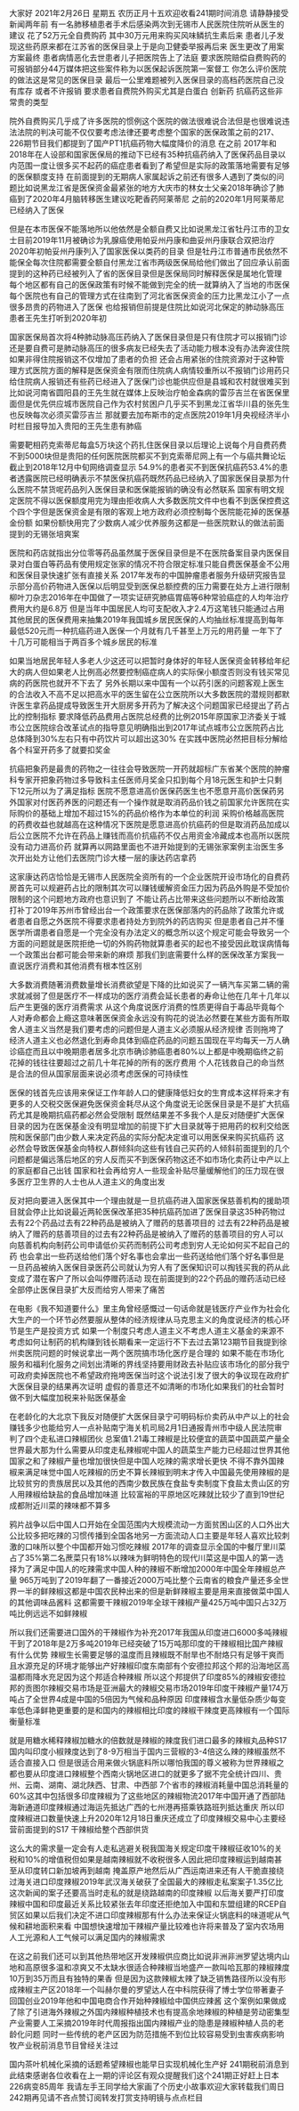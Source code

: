 大家好 2021年2月26日 星期五 农历正月十五欢迎收看241期时间消息 请静静接受新闻两年前 有一名肺移植患者手术后感染两次到无锡市人民医院住院听从医生的建议 花了52万元全自费购药
其中30万元用来购买风味鳞抗生素后来 患者儿子发现这些药原来都在江苏省的医保目录上于是向卫健委举报再后来 医生更改了用案方案最终 患者病情恶化去世患者儿子把医院告上了法庭
要求医院赔偿自费购药的可报销部分44万媒体把这些案件称为以医保起诉医院第一案督工 你怎么评价医院的做法这是常见的医保目录 最后一公里难题被列入医保目录的高档药医院自己没有库存 或者不许报销
要求患者自费院外购买尤其是白蛋白 创新药 抗癌药这些非常贵的类型

院外自费购买几乎成了许多医院的惯例这个医院的做法很难说合法但是也很难说违法法院的判决可能不仅仅要考虑法律还要考虑整个国家的医保政策之前的217、226期节目我们都提到了国产PT1抗癌药物大幅度降价的消息
在之前 2017年和2018年在人设部和国家医保局的推动下已经有35种抗癌药纳入了医保药品目录以内范围一度让很多买不起药的癌症患者看到了希望但是实际的政策落地需要有足够的医保额度支持
在前面提到的无期病人家属起诉之前还有很多人遇到了类似的问题比如说黑龙江省是医保资金最紧张的地方大庆市的林女士父亲2018年确诊了肺癌到了2020年4月脑转移医生建议吃靶香药阿莱蒂尼
之前的2020年1月阿莱蒂尼已经纳入了医保

但是在本市医保不能落地所以他依然是全额自费又比如说黑龙江省牡丹江市的卫女士目前2019年11月被确诊为乳腺癌使用帕妥州丹康和曲妥州丹康联合双把治疗2020年初帕妥州丹康列入了国家医保以类药的目录
但是牡丹江市普通市民依然不能保全每次住院都需要全额自付黑龙江省市两级医保局给他们做出了回应承认前面提到的这种药已经被列入了省的医保目录但是医保局同时解释医保是属地化管理
每个地区都有自己的医保政策有时候不能做到完全的统一就算纳入了当地的市医保每个医院也有自己的管理方式在往南到了河北省医保资金的压力比黑龙江小了一点很多昂贵的药物进入了医保
也给报销但前提是住院比如说河北保定的肺动脉高压患者王先生打听到2020年初

国家医保局首次将4种肺动脉高压药纳入了医保目录但是只有住院才可以报销门诊还是要自费可是肺动脉高压的很多病友已经失去了活动能力根本没有办法奔波住院如果非得住院报销这不仅增加了患者的负担
还会占用紧张的住院资源对于这种管理方式医院方面的解释是医保资金有限而住院病人病情较重所以不报销门诊用药只给住院病人报销还有些药已经进入了医保门诊也能供应但是县城和农村就很难买到
比如说河南省圆阳县的王先生就在媒体上反映治疗帕金森病的雷莎吉兰在省医保里面但是优先供应城市医院自己作为农村贫困户几乎买不到黑龙江省华川县的张先生也反映每次必须买雷莎吉兰
那就要去加布斯市的定点医院2019年1月央视经济半小时栏目报导加入贵阳的王先生患有肺癌

需要靶相药克索蒂尼每盒5万块这个药扎住医保目录以后理论上说每个月自费药费不到5000块但是贵阳的任何医院医院都买不到克索蒂尼网上有一个与癌共舞论坛截止到2018年12月中旬网络调查显示
54.9%的患者买不到医保抗癌药53.4%的患者透露医院已经明确表示不禁医保抗癌药既然药品已经纳入了国家医保目录那为什么医院不禁货呢药品列入医保目录和医保能报销的确没有必然联系
国家有明文规定医院不得以医保额度用完为理由拒收病人大多数医院文件中也看不到医保控费这个四个字但是医保资金是有限的客观上地方政府必须控制每个医院能花掉的医保基金份额
如果份额快用完了少数病人减少优养服务这都是一些医院默认的做法前面提到的无锡张培爽案

医院和药店就指出分位零等药品虽然属于医保目录但是不在医院备案目录内医保目录对白蛋白等药品有使用规定张家的情况不符合限定标准只能自费医保基金不公用和医保目录快速扩张有直接关系
2017年发布的中国肿瘤患者服务升级研究报告显示部分高价药物进入医保以后明显受到医保总额控费的压力需要在处方上进行限制柳叶刀杂志2016年在中国做了一项实证研究肺癌胃癌等6种常验癌症的人均年治疗费用大约是6.8万
但是当年中国居民人均可支配收入才2.4万这笔钱只能通过占用其他居民的医保费用来抽集2019年我国城乡居民医保的人均抽丝标准提高到每年最低520元而一种抗癌药进入医保一个月就有几千甚至上万元的用药量
一年下了十几万可能相当于两百多个城乡居民的标准

如果当地居民年轻人多老人少这还可以把暂时身体好的年轻人医保资金转移给年纪大的病人但如果老人比例高必然要控制癌症病人的实际保小额度否则没有钱买常见病的药医院也就开不下去了
另外长期以来中国有一个以药引医的问题客观上医生的合法收入不高不足以把高水平的医生留在公立医院所以大多数医院的潜规则都默许医生拿药品提成导致医生开大厨房多开药为了解决这个问题国家已经提出了药占比的控制指标
要求降低药品费用占医院总经费的比例2015年原国家卫济委关于城市公立医院综合改革试点的指导意见明确指出到2017年试点城市公立医院药占比总体降到30%左右只有中药饮片可以超出这30%
在实践中医院必然把目标分解给各个科室开药多了就要扣奖金

抗癌把象药是最贵的药物之一往往会导致医院一开药就超标广东省某个医院的肿瘤科专家开把象药物过多导致科主任医师月奖金只扣到每个月18元医生和护士只剩下12元所以为了满足指标
医院不愿意进高价医保药医生也不愿意开高价医保药另外国家对付医药养医的问题还有一个操作就是取消药品价钱之前国家允许医院在实际购价的基础上增加不超过15%的药品价格作为本单位的利润
采购价格越高医院的药费收益也就越高在这种情况下医院是愿意进高价抗癌药的但是取消药品加成以后公立医院不允许在药品上赚钱而高价抗癌药不仅占用资金冷藏成本也高所以医院没有动力进高价药
就算再以网路里面也不进开始提到的无锡张家案例主治医生多次开出处方让他们去医院门诊大楼一层的康达药店拿药

这家康达药店恰恰是无锡市人民医院全资所有的一个企业医院开设市场化的自费药房首先可以规避药占比的限制其次可以赚钱缓解资金压力因为药品外购是不受加价限制的这个问题地方政府也意识到了
不能让药占比带来这些问题所以不断给政策打补丁2019年苏州市曾经出台一个政策要求在医保部落内的药品除了政策允许或者患者自愿之外医院不得要求患者持处方到院外的药店购买
但是患者自己并不懂医学所谓患者自愿是一个完全没有办法定义的概念所以这个规定可能会导致另一个方面的问题就是医院拒绝一切的外购药物就算患者买的起也不接受因此耽误病情每一个政策出台都可能会带来新的麻烦
那我们到底需要什么样的医保改革方案我一直说医疗消费和其他消费有根本性区别

大多数消费随著消费数量增长消费欲望是下降的比如说买了一辆汽车买第二辆的需求就减弱了但是医疗不一样成功的医疗消费会延长患者的寿命让他在几年十几年以后产生更强的医疗消费需求
从这个角度说医疗消费的性质更得自于毒品毕竟每个人对寿命都会上瘾这意味著医保资金永远没有购花的说法必然要在某些方面有所取舍人道主义当然是我们要考虑的问题但是人道主义必须服从经济规律
否则拖垮了经济人道主义也必然退化到寿命具体到癌症药品的问题五国现在平均每天一万人确诊癌症而且以中晚期患者居多北京市确诊肺癌患者80%以上都是中晚期临终之前花掉的钱往往要超过之前几十年花掉的所有的医疗费用
个人花钱救自己的命当然是合法的但从国家层面来说必须考虑医保的可持续性

医保的钱首先应该用来保证工作年龄人口的健康降低妇女的生育成本这样将来才有更多的人交税交医保避免医保资金耗尽从这个角度说无论医保目录是不是扩大抗癌药尤其是晚期抗癌药都必然会受限制
既然结果差不多我个人是反对随便扩大医保目录的因为在医保基金没有明显增加的前提下扩大目录就等于把用药的权利交给医院和医保部门由少数人来决定药品的实际分配决定谁可以用医保来购买抗癌药
这必然会导致医保基金向特权人群倾斜向这些有钱自己买药的人倾斜前面提到的几个问题都是偏远落后地区的穷人反而买不到医保药物这还不如市场化卖药让中产以上的家庭都自己出钱
国家和社会再给穷人一些现金补贴尽量缓解他们的压力现在很多医疗卫生界的人士也从人道主义的角度出发

反对把向要进入医保其中一个理由就是一旦抗癌药进入国家医保慈善机构的援助项目就会停止比如说最近两轮医保改革把35种抗癌药加进了医保目录这35种药物过去有22个药品过去有22种药品是被纳入了赠药的慈善项目的
过去有22种药品是被纳入了赠药的慈善项目的过去有22种药品是被纳入了赠药的慈善项目的穷人可以向慈善机构向制药公司申请低价买药而制药公司考虑到穷人无论如何买不起自己的药
也会拿出一些药送给他们落个好名事也会拿出一些药送给他们落个好名事但是一旦药品被纳入医保目录医药公司就认为穷人有了医保知识可以掏钱买我的药从此变成了潜在客户了所以会叫停赠药活动
现在前面提到的22个药品的赠药活动已经全部停止医保目录扩大反而给穷人带来了痛苦

在电影《我不知道要什么》里主角曾经感慨过一句话命就是钱医疗产业作为社会化大生产的一个环节必然要服从整体的经济规律从马克思主义的角度说经济的核心环节是生产是投资方式
如果一个制度只考虑人道主义不考虑人道主义基金的来源不考虑如何让制药的机构赚到钱长期看来一定运行不下去过去第123期节目我提到徐州卖医院问题的时候说拿出一两个医院搞市场化医疗是合理的
如果不能在市场化服务和福利化服务之间划出清晰的界线坚持要用财政去补贴应该市场化的部分我宁可政府卖掉医院也不希望政府拖垮医保当时这个说法引发了很大的争议现在政府扩大医保目录的结果再次证明
虚假的善意还不如清晰的市场化如果我们的社会暂时做不到大幅度加税来补贴医保基金

在老龄化的大北京下我反对随便扩大医保目录宁可明码标价卖药从中产以上的社会赚钱多少也能给穷人一点补贴南宁海关机司局2月1日通报青州市中级人民法院审判了四个走私进口辣椒团伙
总案值1.21毒工辣椒是比较便宜的蔬菜中国蔬菜产量全世界最大那为什么需要从印度走私辣椒呢中国人的蔬菜生产能力已经超过世界其他国家之和了辣椒产量也增加很快但是中国人吃辣的需求增长更快
不得不靠外国辣椒来满足味觉中国人吃辣椒的历史不算长辣椒到明末才传入中国最先使用辣椒的是比较贫穷的贵族居民以及其他的西南少数民族在食盐专卖制度下食盐太贵山区的穷人用辣椒给缺盐的食品增加味道
比较富裕的平原地区吃辣就比较少了直到19世纪成都附近川菜的辣味都不算多

鸦片战争以后中国人口开始在全国范围内大规模流动一方面贫困山区的人口外出大公比较多把吃辣的习惯传播到全国各地另一方面流动人口主要是年轻人喜欢比较刺激的口味所以整个中国都开始习惯吃辣椒
2017年的调查显示全国的中餐厅里川菜占了35%第二名蔗菜只有18%以辣味为鲜明特色的现代川菜这是中国人的第一选择为了满足中国人的吃辣需求中国人种的辣椒不断增加2000年中国全年辣椒总产量
965万吨到了2019年翻了一番接近2000万吨比整个云南省的粮食产量还多全世界一半的鲜辣椒这都是中国农民种出来的但是新鲜辣椒主要是用来直接做菜中国人的其他调味品酱料
这都需要干辣椒2019年全球干辣椒产量425万吨中国只占32万吨比例远远不如鲜辣椒

所以我们还需要进口国外的干辣椒作为补充2017年我国从印度进口6000多吨辣椒干到了2018年是2万多吨2019年已经突破了15万吨那印度的干辣椒相比国产辣椒有什么优势
辣椒生长需要足够的温度而且辣椒既不耐旱也不耐烙只有足够干爽而且水源充足的环境才能够出产好辣椒印度东南部有个安德拉邦这个邦的沿海地区高温都雨降水充足因为这个邦适合种辣椒
所以这个邦提供了印度85%的辣椒安德拉邦的贡图尔辣椒交易市场是亚洲最大的辣椒交易市场2019年印度干辣椒产量174万吨占了全世界4成是中国的5倍因为气候和品种原因
印度辣椒含水量低杂质少每变率低色泽鲜艳更重要的是和国内的辣椒相比印度的辣椒干辣度更高辣椒有一个国际衡量标准

就是用糖水稀释辣椒加糖水的倍数就是辣椒的辣度我们进口最多的辣椒丸品种S17 国内叫印度小椒辣度达到了8-9万相当于国内三营椒的3-4倍这么辣的辣椒虽然不适合直接入口
但是很适合用来做火锅底料所以哪怕我国的尊义被称为世界辣椒之都也要从印度进口辣椒整个西南火锅地区进口的就更多了据不完全统计四川、贵州、云南、湖南、湖北陕西、甘肃、中西部
7个省市的辣椒消耗量中国总消耗量的60%这其中包括很多印度辣椒为了这些地区的辣椒物流2017年中国开通了西部陆海新通道印度辣椒通过海运先抵达广西的七州港再搭乘铁路班列抵达重庆
所以印度辣椒进口数量快速上升2020年12月18日重庆还成立了印度辣椒交易中心主要经营前面提到的S17 干辣椒给整个西部供货

这么大的需求量一定会有人走私逃避关税我国海关规定印度干辣椒征收10%的关税和10%的增值税但如果是越南辣椒就不收税很多人因此把印度辣椒运到越南甚至从印度转口新加坡再到越南
掩盖原产地然后从广西运南进来还有人干脆直接绕过海关进口印度辣椒2019年武汉海关破获了全国最大的辣椒走私案案子1.35亿比这次新闻的案子还要高当时走私的就是绕路越南的印度辣椒
以后海关要严打印度辣椒中国和印度最近关系比较紧张去年印度还拒绝加入中国和东盟组建的RCEP自贸区如果以后我们决定不进口印度辣椒那有什么办法来保证火锅底料的味道呢从气候和耕地面积来看
中国想快速增加干辣椒产量比较难也许将来普及了室内农场用人工光源和人工气候可以满足国内的辣椒需求

在这之前我们还可以到其他热带地区开发辣椒供应商比如说非洲非洲罗望达境内山地和高原很多温和凉爽又不太缺水很适合种辣椒当地盛产一款叫哈瓦那的辣椒辣度10万到35万而且有独特的果香
但是因为这款辣椒太辣了缺乏销售路径所以没有形成辣椒主产区2018年一个叫赫尔曼的罗望达人在中科院获得了博士学位带著妻子回国创业2019年他和中国电商合作开始种辣椒给中国供应辣酱
这个案例如果做成了除了引进海外辣椒之外国内辣椒种植技术也有提高余地辣椒的种植是劳动密集型产业需要人工采摘2019年时代周报指出国内辣椒产业的隐患是辣椒种植人员的老龄化问题
同时一些传统的老产区因为防范措施不到位比较容易受到虫害疾病影响牧产业税前消息节目曾经关注过

国内茶叶机械化采摘的话题希望辣椒也能早日实现机械化生产好 241期税前消息到此结束感谢各位收看在上一期的评论区有观众提醒我们这个241期正好赶上日本226病变85周年
我请左手王同学给大家画了个历史小故事欢迎大家转载我们周日242期再见请不吝点赞订阅转发打赏支持明镜与点点栏目